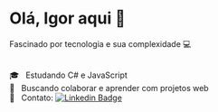 # Olá, Igor aqui 👋

Fascinado por tecnologia e sua complexidade :computer:

<br/> :mortar_board: &nbsp; Estudando C# e JavaScript
<br/> :muscle: &nbsp; Buscando colaborar e aprender com projetos web
<br/> :email: &nbsp; Contato: [![Linkedin Badge](https://img.shields.io/badge/-IgorRossetti-blue?style=flat-square&logo=Linkedin&logoColor=white&link=https://www.linkedin.com/in/igor-nicolau-rossetti-a840b7b4/)](https://www.linkedin.com/in/igor-nicolau-rossetti-a840b7b4/) 

